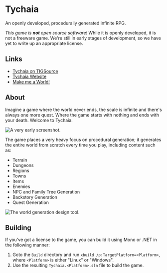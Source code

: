 Tychaia
=======

An openly developed, procedurally generated infinite RPG.

*This game is __not__ open source software!*  While it is openly developed, it is not a freeware game.  We're still in early stages of development, so we have yet to write up an appropriate license.

Links
-------

  * [Tychaia on TIGSource](http://forums.tigsource.com/index.php?topic=27727)
  * [Tychaia Website](http://www.tychaia.com/)
  * [Make me a World!](http://makemeaworld.com/)

About
--------

Imagine a game where the world never ends, the scale is infinite and there's always one more quest.  Where the game starts with nothing and ends with your death.  Welcome to Tychaia.

![A very early screenshot.](http://i.imgur.com/BeXfI.png)

The game places a very heavy focus on procedural generation; it generates the entire world from scratch every time you play, including content such as:

  * Terrain
  * Dungeons
  * Regions
  * Towns
  * Items
  * Enemies
  * NPC and Family Tree Generation
  * Backstory Generation
  * Quest Generation

![The world generation design tool.](http://i.imgur.com/kyd5A.png)

Building
------------------------

If you've got a license to the game, you can build it using Mono or .NET in the following manner:

  1. Goto the `Build` directory and run `xbuild /p:TargetPlatform=<Platform>`, where `<Platform>` is either "Linux" or "Windows".
  2. Use the resulting `Tychaia.<Platform>.sln` file to build the game.

